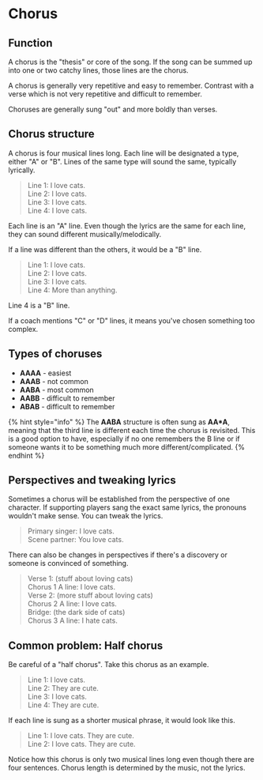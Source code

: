 # Chorus

## Function

A chorus is the "thesis" or core of the song. If the song can be summed up into one or two catchy lines, those lines are the chorus.

A chorus is generally very repetitive and easy to remember. Contrast with a verse which is not very repetitive and difficult to remember.

Choruses are generally sung "out" and more boldly than verses.

## Chorus structure

A chorus is four musical lines long. Each line will be designated a type, either "A" or "B". Lines of the same type will sound the same, typically lyrically.

> Line 1: I love cats.  
> Line 2: I love cats.  
> Line 3: I love cats.  
> Line 4: I love cats.

Each line is an "A" line. Even though the lyrics are the same for each line, they can sound different musically/melodically.

If a line was different than the others, it would be a "B" line.

> Line 1: I love cats.  
> Line 2: I love cats.  
> Line 3: I love cats.  
> Line 4: More than anything.

Line 4 is a "B" line.

If a coach mentions "C" or "D" lines, it means you've chosen something too complex.

## Types of choruses

* **AAAA** - easiest
* **AAAB** - not common
* **AABA** - most common
* **AABB** - difficult to remember
* **ABAB** - difficult to remember

{% hint style="info" %}
The **AABA** structure is often sung as **AA\*A**, meaning that the third line is different each time the chorus is revisited. This is a good option to have, especially if no one remembers the B line or if someone wants it to be something much more different/complicated.
{% endhint %}

## Perspectives and tweaking lyrics

Sometimes a chorus will be established from the perspective of one character. If supporting players sang the exact same lyrics, the pronouns wouldn't make sense. You can tweak the lyrics.

> Primary singer: I love cats.  
> Scene partner: You love cats.

There can also be changes in perspectives if there's a discovery or someone is  convinced of something.

> Verse 1: \(stuff about loving cats\)  
> Chorus 1 A line: I love cats.  
> Verse 2: \(more stuff about loving cats\)  
> Chorus 2 A line: I love cats.  
> Bridge: \(the dark side of cats\)  
> Chorus 3 A line: I hate cats.

## Common problem: Half chorus

Be careful of a "half chorus". Take this chorus as an example.

> Line 1: I love cats.  
> Line 2: They are cute.  
> Line 3: I love cats.  
> Line 4: They are cute.

If each line is sung as a shorter musical phrase, it would look like this.

> Line 1: I love cats. They are cute.  
> Line 2: I love cats. They are cute.

Notice how this chorus is only two musical lines long even though there are four sentences. Chorus length is determined by the music, not the lyrics.

